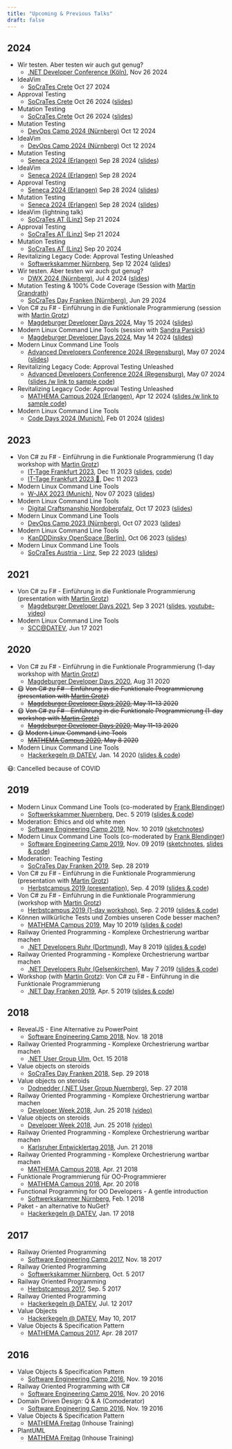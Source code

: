 ```yaml
---
title: "Upcoming & Previous Talks"
draft: false
---
```


## 2024

- Wir testen. Aber testen wir auch gut genug?
  - [.NET Developer Conference (Köln)](https://www.dotnet-developer-conference.de/programm/), Nov 26 2024
- IdeaVim
  - [SoCraTes Crete](https://socrates-crete.org) Oct 27 2024
- Approval Testing
  - [SoCraTes Crete](https://socrates-crete.org) Oct 26 2024 ([slides](https://draptik.github.io/2024-10-crete-approval-testing))
- Mutation Testing
  - [SoCraTes Crete](https://socrates-crete.org) Oct 26 2024 ([slides](https://draptik.github.io/2024-10-crete-mutation-testing))
- Mutation Testing
  - [DevOps Camp 2024 (Nürnberg)](https://devops-camp.de/) Oct 12 2024
- IdeaVim
  - [DevOps Camp 2024 (Nürnberg)](https://devops-camp.de/) Oct 12 2024
- Mutation Testing
  - [Seneca 2024 (Erlangen)](https://seneca.camp/) Sep 28 2024 ([slides](https://draptik.github.io/2024-09-seneca-mutation-testing/1))
- IdeaVim
  - [Seneca 2024 (Erlangen)](https://seneca.camp/) Sep 28 2024
- Approval Testing
  - [Seneca 2024 (Erlangen)](https://seneca.camp/) Sep 28 2024 ([slides](https://draptik.github.io/2024-09-seneca-approval-testing/1))
- Mutation Testing
  - [Seneca 2024 (Erlangen)](https://seneca.camp/) Sep 28 2024 ([slides](https://draptik.github.io/2024-09-seneca-mutation-testing/1))
- IdeaVim (lightning talk)
  - [SoCraTes AT (Linz)](https://socrates-conference.at/) Sep 21 2024
- Approval Testing
  - [SoCraTes AT (Linz)](https://socrates-conference.at/) Sep 21 2024
- Mutation Testing
  - [SoCraTes AT (Linz)](https://socrates-conference.at/) Sep 20 2024
- Revitalizing Legacy Code: Approval Testing Unleashed
  - [Softwerkskammer Nürnberg](https://www.meetup.com/de-DE/softwerkskammer-nuernberg/events/302057824/), Sep 12 2024 ([slides](https://draptik.github.io/2024-09-swk-nbg-approval-testing/1))
- Wir testen. Aber testen wir auch gut genug?
  - [DWX 2024 (Nürnberg)](https://www.developer-week.de/programm2024/#/talk/wir-testen-aber-testen-wir-auch-gut-genug), Jul 4 2024 ([slides](https://draptik.github.io/2024-07-dwx24-mutation-testing/1))
- Mutation Testing & 100% Code Coverage (Session with [Martin Grandrath](https://www.linkedin.com/in/martin-grandrath/))
  - [SoCraTes Day Franken (Nürnberg)](https://socrates-day-franken.de), Jun 29 2024
- Von C# zu F# - Einführung in die Funktionale Programmierung (session with [Martin Grotz](https://www.linkedin.com/in/martin-grotz-6780332b5/))
  - [Magdeburger Developer Days 2024](https://md-devdays.de/act-details/1000350), May 15 2024 ([slides](https://draptik.github.io/2024-05-md-dev-days-fp-intro-csharp-fsharp/1))
- Modern Linux Command Line Tools (session with [Sandra Parsick](https://www.linkedin.com/in/sandra-parsick/))
  - [Magdeburger Developer Days 2024](https://md-devdays.de/act-details/1000347), May 14 2024 ([slides](https://draptik.github.io/2024-05-magdeburger-devdays-modern-linux-cli-tools/1))
- Modern Linux Command Line Tools
  - [Advanced Developers Conference 2024 (Regensburg)](https://adc.ms/24/Session), May 07 2024 ([slides](https://draptik.github.io/2024-05-adc-modern-linux-cli-tools/1))
- Revitalizing Legacy Code: Approval Testing Unleashed
  - [Advanced Developers Conference 2024 (Regensburg)](hhttps://adc.ms/24/Session), May 07 2024 ([slides /w link to sample code](https://draptik.github.io/2024-05-adc-approval-testing/1))
- Revitalizing Legacy Code: Approval Testing Unleashed
  - [MATHEMA Campus 2024 (Erlangen)](https://www.mathema.de/events/mathema-campus), Apr 12 2024 ([slides /w link to sample code](https://draptik.github.io/2024-4-mathemacampus-approval-testing/1))
- Modern Linux Command Line Tools
  - [Code Days 2024 (Munich)](https://www.code-days.de/code-days-2024), Feb 01 2024 ([slides](https://draptik.github.io/2024-01-code-days-modern-linux-cli-tools/1))

## 2023

- Von C# zu F# - Einführung in die Funktionale Programmierung (1 day workshop with [Martin Grotz](https://twitter.com/mobilgroma))
  - [IT-Tage Frankfurt 2023](https://www.ittage.informatik-aktuell.de/programm/2023/von-c-sharp-zu-f-sharp-einfuehrung-in-die-funktionale-programmierung.html), Dec 11 2023 ([slides](https://mathema-gmbh.github.io/2023-12-it-tage-fp-intro-csharp-fsharp), [code](https://github.com/MATHEMA-GmbH/2023-fp-intro-csharp-fsharp/tree/it-tage-workshop))
  - [IT-Tage Frankfurt 2023 💾](https://web.archive.org/web/20230613204853/https://www.ittage.informatik-aktuell.de/programm/2023/von-c-sharp-zu-f-sharp-einfuehrung-in-die-funktionale-programmierung.html), Dec 11 2023
- Modern Linux Command Line Tools
  - [W-JAX 2023 (Munich)](https://jax.de/devops-continuous-delivery/modern-linux-cli-tools/), Nov 07 2023 ([slides](https://draptik.github.io/2023-11-wjax-modern-linux-cli-tools/))
- Modern Linux Command Line Tools
  - [Digital Craftsmanship Nordoberpfalz](https://www.meetup.com/de-DE/digital-craftsmanship-nordoberpfalz/events/291863090/), Oct 17 2023 ([slides](https://draptik.github.io/2023-10-digital-craftsmanship-nordoberpfalz-modern-linux-cli-tools/))
- Modern Linux Command Line Tools
  - [DevOps Camp 2023 (Nürnberg)](https://devops-camp.de/), Oct 07 2023 ([slides]( https://draptik.github.io/2023-10-devops-camp-modern-linux-cli-tools/))
- Modern Linux Command Line Tools
  - [KanDDDinsky OpenSpace (Berlin)](https://kandddinsky.de/), Oct 06 2023 ([slides](https://draptik.github.io/2023-10-kandddinsky-openspace-modern-linux-cli-tools/))
- Modern Linux Command Line Tools
  - [SoCraTes Austria - Linz](https://socrates-conference.at/), Sep 22 2023 ([slides](https://draptik.github.io/2024-09-swk-nbg-approval-testing/1))

## 2021

- Von C# zu F# - Einführung in die Funktionale Programmierung (presentation with [Martin Grotz](https://twitter.com/mobilgroma))
  - [Magdeburger Developer Days 2021](https://www.md-devdays.de/Act?id=1000230), Sep 3 2021
    ([slides](https://mathema-gmbh.github.io/2021-09-magdeburger-devdays-fp-intro-csharp-fsharp/), [youtube-video](https://www.youtube.com/watch?v=MvVNAlclRfg))
- Modern Linux Command Line Tools
  - [SCC@DATEV](https://ti.to/scc-datev/modern-linux-cli-tools), Jun 17 2021

## 2020

- Von C# zu F# - Einführung in die Funktionale Programmierung (1-day workshop with [Martin Grotz](https://twitter.com/mobilgroma))
  - [Magdeburger Developer Days 2020](https://www.md-devdays.de/Act?id=1000229), Aug 31 2020
- 😷 ~~Von C# zu F# - Einführung in die Funktionale Programmierung (presentation with [Martin Grotz](https://twitter.com/mobilgroma))~~
  - ~~[Magdeburger Developer Days 2020](https://www.md-devdays.de/Act?id=1000230), May 11-13 2020~~
- 😷 ~~Von C# zu F# - Einführung in die Funktionale Programmierung (1-day workshop with [Martin Grotz](https://twitter.com/mobilgroma))~~
  - ~~[Magdeburger Developer Days 2020](https://www.md-devdays.de/Act?id=1000229), May 11-13 2020~~
- 😷 ~~Modern Linux Command Line Tools~~
  - ~~[MATHEMA Campus 2020](https://www.mathema.de/veranstaltungen/mathema-campus), May 8 2020~~
- Modern Linux Command Line Tools
  - [Hackerkegeln @ DATEV](https://hackerkegeln.de),
    Jan. 14 2020 ([slides & code](https://github.com/draptik/2020-01-modern-linux-command-line-tools))

😷: Cancelled because of COVID

## 2019

- Modern Linux Command Line Tools (co-moderated by [Frank Blendinger](https://twitter.com/yooogan))
  - [Softwerkskammer Nuernberg](https://www.softwerkskammer.org/activities/Treffen_SWK_Nuernberg_dez_2019_modern_linux_cli_tools),
    Dec. 5 2019 ([slides & code](https://github.com/draptik/2019-12-modern-linux-command-line-tools))
- Moderation: Ethics and old white men
  - [Software Engineering Camp 2019](https://swe-camp.de/), Nov. 10 2019
    ([sketchnotes](https://twitter.com/wolkencode/status/1193512119431520258))
- Modern Linux Command Line Tools (co-moderated by [Frank Blendinger](https://twitter.com/yooogan))
  - [Software Engineering Camp 2019](https://swe-camp.de/), Nov. 09 2019
    ([sketchnotes](https://twitter.com/wolkencode/status/1193122008684486656), [slides & code](https://github.com/draptik/2019-11-modern-linux-cli-tools))
- Moderation: Teaching Testing
  - [SoCraTes Day Franken 2019](https://socrates-day-franken.de/), Sep. 28 2019
- Von C# zu F# - Einführung in die Funktionale Programmierung (presentation with [Martin Grotz](https://twitter.com/mobilgroma))
  - [Herbstcampus 2019 (presentation)](https://www.herbstcampus.de/lecture.php?id=8768), Sep. 4 2019
    ([slides & code](https://github.com/redheads/2019-09-herbstcampus-fp-intro-csharp-fsharp))
- Von C# zu F# - Einführung in die Funktionale Programmierung (workshop with [Martin Grotz](https://twitter.com/mobilgroma))
  - [Herbstcampus 2019 (1-day workshop)](https://www.herbstcampus.de/lecture.php?id=8769), Sep. 2
    2019 ([slides & code](https://github.com/redheads/2019-09-herbstcampus-fp-intro-csharp-fsharp))
- Können willkürliche Tests und Zombies unseren Code besser machen?
  - [MATHEMA Campus 2019](https://www.mathema.de/veranstaltungen/mathema-campus), May 10 2019 ([slides & code](https://github.com/redheads/2019-05-10-mathemacampus-testing))
- Railway Oriented Programming - Komplexe Orchestrierung wartbar machen
  - [.NET Developers Ruhr (Dortmund)](https://www.xing.com/communities/groups/punkt-net-user-group-dortmund-8078-1012640/about), May 8 2019 ([slides & code](https://github.com/redheads/2019-05-nug-ruhr-railway-oriented-programming))
- Railway Oriented Programming - Komplexe Orchestrierung wartbar machen
  - [.NET Developers Ruhr (Gelsenkirchen)](https://www.meetup.com/de-DE/NET-Developers-Ruhr/events/258641255/), May 7 2019 ([slides & code](https://github.com/redheads/2019-05-nug-ruhr-railway-oriented-programming))
- Workshop (with [Martin Grotz](https://twitter.com/mobilgroma)): Von C# zu F# - Einführung in die Funktionale Programmierung
  - [.NET Day Franken 2019](https://www.dotnet-day-franken.de/workshops/item/6-ws5-von-c-zu-f-einfuehrung-in-die-funktionale-programmierung), Apr. 5 2019 ([slides & code](https://github.com/redheads/2019-04-05-fp-workshop-dotnetday-franken))

## 2018

- RevealJS - Eine Alternative zu PowerPoint
  - [Software Engineering Camp 2018](https://swe-camp.de/), Nov. 18 2018
- Railway Oriented Programming - Komplexe Orchestrierung wartbar machen
  - [.NET User Group Ulm](https://www.meetup.com/de-DE/NET-Developer-Group-Ulm-Oberschwaben/events/255135309/), Oct. 15 2018
- Value objects on steroids
  - [SoCraTes Day Franken 2018](https://socrates-day-franken.de), Sep. 29 2018
- Value objects on steroids
  - [Dodnedder (.NET User Group Nuernberg)](https://www.dodnedder.de/termine/71-value-objects-on-steroids), Sep. 27 2018
- Railway Oriented Programming - Komplexe Orchestrierung wartbar machen
  - [Developer Week 2018](https://www.developer-week.de/programm/#/talk/railway-oriented-programming-komplexe-orchestrierung-wartbar-machen), Jun. 25 2018 [(video)](https://vimeo.com/279232246)
- Value objects on steroids
  - [Developer Week 2018](https://www.developer-week.de/programm/#/talk/value-objects-on-steroids), Jun. 25 2018 [(video)](https://vimeo.com/278291038)
- Railway Oriented Programming - Komplexe Orchestrierung wartbar machen
  - [Karlsruher Entwicklertag 2018](https://entwicklertag.de/karlsruhe/2018/), Jun. 21 2018
- Railway Oriented Programming - Komplexe Orchestrierung wartbar machen
  - [MATHEMA Campus 2018](https://www.mathema.de/veranstaltungen/mathema-campus), Apr. 21 2018
- Funktionale Programmierung für OO-Programmierer
  - [MATHEMA Campus 2018](https://www.mathema.de/veranstaltungen/mathema-campus), Apr. 20 2018
- Functional Programming for OO Developers - A gentle introduction
  - [Softwerkskammer Nürnberg](https://www.softwerkskammer.org/activities/Treffen_52_SWK_Nuernberg_Mock_Heuristiken_FP_Fuer_OO_Entwickler), Feb. 1 2018
- Paket - an alternative to NuGet?
  - [Hackerkegeln @ DATEV](https://www.datev.de/web/de/m/karriere/arbeitgeber-datev/arbeiten-in-der-softwareentwicklung/software-craftsmanship-community/), Jan. 17 2018

## 2017

- Railway Oriented Programming
  - [Software Engineering Camp 2017](https://swe-camp.de/), Nov. 18 2017
- Railway Oriented Programming
  - [Softwerkskammer Nürnberg](https://www.softwerkskammer.org/activities/Treffen_50_SWK_Nuernberg), Oct. 5 2017
- Railway Oriented Programming
  - [Herbstcampus 2017](https://www.herbstcampus.de), Sep. 5 2017
- Railway Oriented Programming
  - [Hackerkegeln @ DATEV](https://www.datev.de/web/de/m/karriere/arbeitgeber-datev/arbeiten-in-der-softwareentwicklung/software-craftsmanship-community/), Jul. 12 2017
- Value Objects
  - [Hackerkegeln @ DATEV](https://www.datev.de/web/de/m/karriere/arbeitgeber-datev/arbeiten-in-der-softwareentwicklung/software-craftsmanship-community/), May 10, 2017
- Value Objects & Specification Pattern
  - [MATHEMA Campus 2017](https://www.mathema.de/veranstaltungen/mathema-campus), Apr. 28 2017

## 2016

- Value Objects & Specification Pattern
  - [Software Engineering Camp 2016](https://swe-camp.de/), Nov. 19 2016
- Railway Oriented Programming with C#
  - [Software Engineering Camp 2016](https://swe-camp.de/), Nov. 20 2016
- Domain Driven Design: Q & A (Comoderator)
  - [Software Engineering Camp 2016](https://swe-camp.de/), Nov. 19 2016
- Value Objects & Specification Pattern
  - [MATHEMA Freitag](https://www.mathema.de) (Inhouse Training)
- PlantUML
  - [MATHEMA Freitag](https://www.mathema.de) (Inhouse Training)
